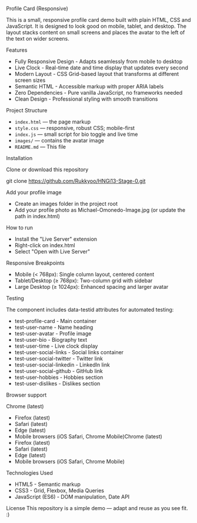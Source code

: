 Profile Card (Responsive)

This is a small, responsive profile card demo built with plain HTML, CSS and JavaScript. It is designed to look good on mobile, tablet, and desktop. The layout stacks content on small screens and places the avatar to the left of the text on wider screens.

Features

- Fully Responsive Design - Adapts seamlessly from mobile to desktop
- Live Clock - Real-time date and time display that updates every second
- Modern Layout - CSS Grid-based layout that transforms at different screen sizes
- Semantic HTML - Accessible markup with proper ARIA labels
- Zero Dependencies - Pure vanilla JavaScript, no frameworks needed
- Clean Design - Professional styling with smooth transitions

Project Structure

- `index.html` — the page markup
- `style.css` — responsive, robust CSS; mobile-first
- `index.js` — small script for bio toggle and live time
- `images/` — contains the avatar image
- `README.md` — This file

Installation

Clone or download this repository

   git clone https://github.com/Rukkyoo/HNGi13-Stage-0.git

Add your profile image

- Create an images folder in the project root
- Add your profile photo as Michael-Omonedo-Image.jpg (or update the path in index.html)

How to run

- Install the "Live Server" extension
- Right-click on index.html
- Select "Open with Live Server"

 Responsive Breakpoints

- Mobile (< 768px): Single column layout, centered content
- Tablet/Desktop (≥ 768px): Two-column grid with sidebar
- Large Desktop (≥ 1024px): Enhanced spacing and larger avatar

Testing

The component includes data-testid attributes for automated testing:
- test-profile-card - Main container
- test-user-name - Name heading
- test-user-avatar - Profile image
- test-user-bio - Biography text
- test-user-time - Live clock display
- test-user-social-links - Social links container
- test-user-social-twitter - Twitter link
- test-user-social-linkedin - LinkedIn link
- test-user-social-github - GitHub link
- test-user-hobbies - Hobbies section
- test-user-dislikes - Dislikes section

Browser support

Chrome (latest)
- Firefox (latest)
- Safari (latest)
- Edge (latest)
- Mobile browsers (iOS Safari, Chrome Mobile)Chrome (latest)
- Firefox (latest)
- Safari (latest)
- Edge (latest)
- Mobile browsers (iOS Safari, Chrome Mobile)

Technologies Used

- HTML5 - Semantic markup
- CSS3 - Grid, Flexbox, Media Queries
- JavaScript (ES6) - DOM manipulation, Date API

License
This repository is a simple demo — adapt and reuse as you see fit. :)
